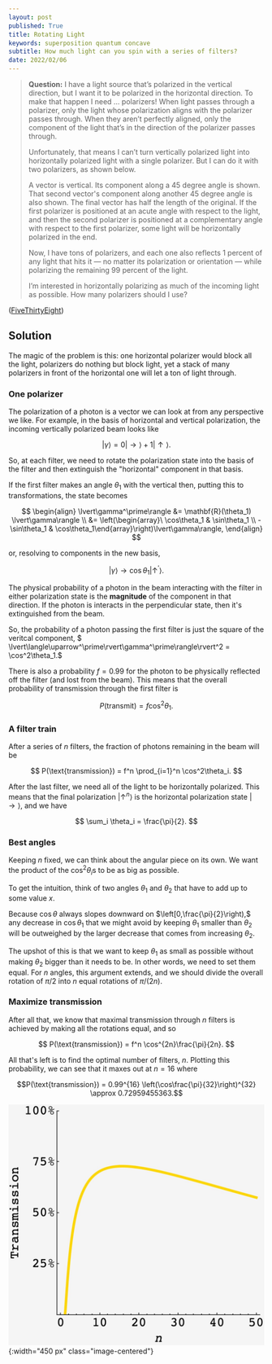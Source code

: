 ```yaml
---
layout: post
published: True
title: Rotating Light
keywords: superposition quantum concave
subtitle: How much light can you spin with a series of filters?
date: 2022/02/06
---
```


>**Question:** I have a light source that’s polarized in the vertical direction, but I want it to be polarized in the horizontal direction. To make that happen I need … polarizers! When light passes through a polarizer, only the light whose polarization aligns with the polarizer passes through. When they aren’t perfectly aligned, only the component of the light that’s in the direction of the polarizer passes through.
>
>Unfortunately, that means I can’t turn vertically polarized light into horizontally polarized light with a single polarizer. But I can do it with two polarizers, as shown below.
>
>A vector is vertical. Its component along a 45 degree angle is shown. That second vector's component along another 45 degree angle is also shown. The final vector has half the length of the original.
If the first polarizer is positioned at an acute angle with respect to the light, and then the second polarizer is positioned at a complementary angle with respect to the first polarizer, some light will be horizontally polarized in the end.
>
>Now, I have tons of polarizers, and each one also reflects 1 percent of any light that hits it — no matter its polarization or orientation — while polarizing the remaining 99 percent of the light.
>
>I’m interested in horizontally polarizing as much of the incoming light as possible. How many polarizers should I use?

<!--more-->

([FiveThirtyEight](https://fivethirtyeight.com/features/a-riddle-that-will-make-you-scream/))

## Solution

The magic of the problem is this: one horizontal polarizer would block all the light, polarizers do nothing but block light, yet a stack of many polarizers in front of the horizontal one will let a ton of light through.

### One polarizer

The polarization of a photon is a vector we can look at from any perspective we like. For example, in the basis of horizontal and vertical polarization, the incoming vertically polarized beam looks like

$$ \lvert\gamma\rangle = 0\lvert\rightarrow\rangle + 1\lvert\uparrow\rangle. $$ 

So, at each filter, we need to rotate the polarization state into the basis of the filter and then extinguish the "horizontal" component in that basis. 

If the first filter makes an angle $\theta_1$ with the vertical then, putting this to transformations, the state becomes

$$
\begin{align}
\lvert\gamma^\prime\rangle &= \mathbf{R}(\theta_1) \lvert\gamma\rangle \\
&= \left(\begin{array}\ \cos\theta_1 & \sin\theta_1 \\ -\sin\theta_1 & \cos\theta_1\end{array}\right)\lvert\gamma\rangle,
\end{align}
$$

or, resolving to components in the new basis, 

$$ \lvert\gamma\rangle \longrightarrow \cos\theta_1\lvert\uparrow^\prime\rangle. $$

The physical probability of a photon in the beam interacting with the filter in either polarization state is the **magnitude** of the component in that direction. If the photon is interacts in the perpendicular state, then it's extinguished from the beam.

So, the probability of a photon passing the first filter is just the square of the veritcal component, $ \lvert\langle\uparrow^\prime\rvert\gamma^\prime\rangle\rvert^2 = \cos^2\theta_1.$

There is also a probability $f = 0.99$ for the photon to be physically reflected off the filter (and lost from the beam). This means that the overall probability of transmission through the first filter is 

$$ P(\text{transmit}) = f\cos^2\theta_1. $$

### A filter train

After a series of $n$ filters, the fraction of photons remaining in the beam will be

$$ P(\text{transmission}) = f^n \prod_{i=1}^n \cos^2\theta_i. $$

After the last filter, we need all of the light to be horizontally polarized. This means that the final polarization $\lvert\uparrow^n\rangle$ is the horizontal polarization state $\lvert\rightarrow\rangle,$ and we have

$$ \sum_i \theta_i = \frac{\pi}{2}. $$

### Best angles

Keeping $n$ fixed, we can think about the angular piece on its own. We want the product of the $\cos^2\theta_i$s to be as big as possible.

To get the intuition, think of two angles $\theta_1$ and $\theta_2$ that have to add up to some value $x.$ 

Because $\cos\theta$ always slopes downward on $\left[0,\frac{\pi}{2}\right),$ any decrease in $\cos\theta_1$ that we might avoid by keeping $\theta_1$ smaller than $\theta_2$ will be outweighed by the larger decrease that comes from increasing $\theta_2.$ 

The upshot of this is that we want to keep $\theta_1$ as small as possible without making $\theta_2$ bigger than it needs to be. In other words, we need to set them equal. For $n$ angles, this argument extends, and we should divide the overall rotation of $\pi/2$ into $n$ equal rotations of $\pi/(2n).$

### Maximize transmission

After all that, we know that maximal transmission through $n$ filters is achieved by making all the rotations equal, and so

$$ P(\text{transmission}) = f^n \cos^{2n}\frac{\pi}{2n}. $$

All that's left is to find the optimal number of filters, $n.$ Plotting this probability, we can see that it maxes out at $n=16$ where 

$$P(\text{transmission}) = 0.99^{16} \left(\cos\frac{\pi}{32}\right)^{32} \approx 0.72959455363.$$

![](/img/2022-02-06-rotating-light.JPG){:width="450 px" class="image-centered"}


<br>
